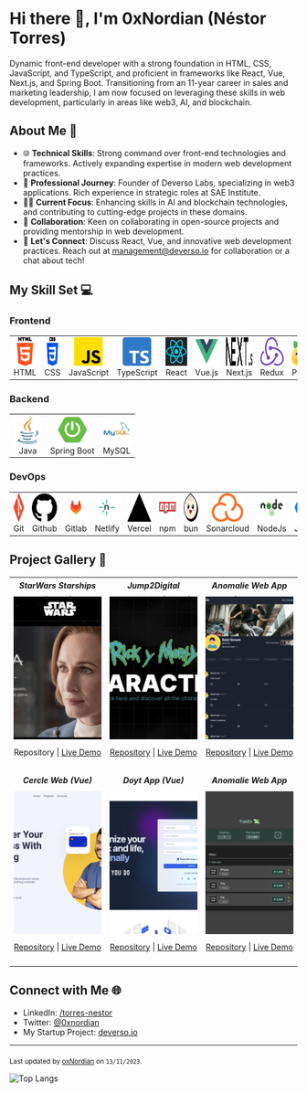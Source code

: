 # Hi there 👋, I'm 0xNordian (Néstor Torres)

Dynamic front-end developer with a strong foundation in HTML, CSS, JavaScript, and TypeScript, and proficient in frameworks like React, Vue, Next.js, and Spring Boot. Transitioning from an 11-year career in sales and marketing leadership, I am now focused on leveraging these skills in web development, particularly in areas like web3, AI, and blockchain.

## About Me 📖

- 🌐 **Technical Skills**: Strong command over front-end technologies and frameworks. Actively expanding expertise in modern web development practices.
- 🚀 **Professional Journey**: Founder of Deverso Labs, specializing in web3 applications. Rich experience in strategic roles at SAE Institute.
- 👨‍💻 **Current Focus**: Enhancing skills in AI and blockchain technologies, and contributing to cutting-edge projects in these domains.
- 🤝 **Collaboration**: Keen on collaborating in open-source projects and providing mentorship in web development.
- 💬 **Let's Connect**: Discuss React, Vue, and innovative web development practices. Reach out at [management@deverso.io](mailto:management@deverso.io) for collaboration or a chat about tech!



## My Skill Set 💻

<!-- <table><tr><td valign="top" width="33%"> -->

### Frontend

<div align="left">
  <table>
    <tr>
          <td align="center">
        <img src="icons/html-5.png" alt="HTML" height="50"/><br>
        HTML
      </td>
            <td align="center">
        <img src="icons/css-3.png" alt="ReCSSact" height="50"/><br>
        CSS
      </td>
            <td align="center">
        <img src="icons/js.png" alt="JavaScripr" height="50"/><br>
        JavaScript
      </td>
      <td align="center">
        <img src="icons/typescript.png" alt="TypeScript" height="50"/><br>
        TypeScript
      </td>
            <td align="center">
        <img src="icons/react.png" alt="React" height="50"/><br>
        React
      </td>
      <td align="center">
        <img src="icons/vue.png" alt="Vue.js" height="50"/><br>
        Vue.js
      </td>
      <td align="center">
        <img src="icons/nextjs.svg" alt="Next.js" height="50"/><br>
        Next.js
      </td>
            <td align="center">
        <img src="icons/redux.png" alt="Redux" height="50"/><br>
        Redux
      </td>
                  <td align="center">
        <img src="icons/Pinia.png" alt="Pinia" height="50"/><br>
        Pinia
      </td>
                        <td align="center">
        <img src="icons/vitest.png" alt="Vitest" height="50"/><br>
        Vitest
      </td>
                              <td align="center">
        <img src="icons/tailwind.png" alt="Tailwind" height="50"/><br>
        Tailwind
      </td>
      <!-- Add other cells for more icons here -->
    </tr>
    <!-- Add more rows here if needed -->
  </table>
</div>
</td><td valign="top" width="33%">

### Backend

<div align="left">  
  <table>
    <tr>
          <td align="center">
        <img src="icons/java.png" alt="Java" height="50"/><br>
        Java
      </td>
            <td align="center">
        <img src="icons/springboot.png" alt="Spring Boot" height="50"/><br>
        Spring Boot
      </td>
                  <td align="center">
        <img src="icons/mysql.png" alt="MySQL" height="50"/><br>
        MySQL
      </td>
  </table>
</div>

### DevOps

<div align="left">  
  <table>
    <tr>
          <td align="center">
        <img src="icons/git.png" alt="Git" height="50"/><br>
        Git
      </td>
            <td align="center">
        <img src="icons/github.png" alt="Github" height="50"/><br>
        Github
      </td>
                  <td align="center">
        <img src="icons/gitlab.png" alt="Gitlab" height="50"/><br>
        Gitlab
      </td>
                        <td align="center">
        <img src="icons/netlify.png" alt="Netlify" height="50"/><br>
        Netlify
      </td>
                              <td align="center">
        <img src="icons/vercel.png" alt="Vercel" height="50"/><br>
        Vercel
      </td>
                                    <td align="center">
        <img src="icons/npm.png" alt="NPM" height="50"/><br>
        npm
      </td>
                                          <td align="center">
        <img src="icons/bun.png" alt="bun" height="50"/><br>
        bun
      </td>
                                                <td align="center">
        <img src="icons/sonarcloud.png" alt="sonarclound" height="50"/><br>
        Sonarcloud
      </td>
                                                      <td align="center">
        <img src="icons/nodejs.png" alt="nodejs" height="50"/><br>
        NodeJs
      </td>
                                                            <td align="center">
        <img src="icons/jira.png" alt="jira" height="50"/><br>
        Jira
      </td>
  </table>
</div>

## Project Gallery 🌟

<table>
  <tr>
    <!-- Project 1 -->
    <td width="33%" valign="top" style="height: 300px;">
  <div align="center" style="height: 25px; margin-bottom: 7px">
    <h5 style="margin: 0; line-height: 25px;">StarWars Starships (React)</h5>
  </div>
  <div style="height: 250px; margin-bottom: 7px">
    <a href="https://sw-sprint8.vercel.app/">
      <img src="./assets/sw.jpeg" alt="StarWars Starship Project" style="width: 100%; height: 100%; object-fit: cover; display: block;">
    </a>
  </div>
  <p align="center" style="height: 25px; width: 100%; text-align: center;">
    <a style="text-decoration: none;" href="https://github.com/0xNordian/sprint8">Repository</a> | 
    <a href="https://sw-sprint8.vercel.app/">Live Demo</a>
  </p>
</td>
    <!-- Project 2 -->
<td width="33%" valign="top" style="height: 300px;">
  <div align="center" style="height: 25px; margin-bottom: 7px">
    <h5 style="margin: 0; line-height: 25px;">Jump2Digital Hackathon (React)</h5>
  </div>
  <div style="height: 250px; margin-bottom: 7px">
    <a href="https://wubba.netlify.app/">
      <img src="./assets/rickandmorty.png" alt="Jump2Digital Hackathon Web" style="width: 100%; height: 100%; object-fit: cover; display: block;">
    </a>
  </div>
  <p align="center" style="height: 25px; text-align: center;">
      <a href="https://github.com/0xNordian/rickyandmorty-j2d-hackaton">Repository</a> | 
      <a href="https://wubba.netlify.app/">Live Demo</a>
  </p>
    <!-- Project 3 -->
    <td width="33%" valign="top" style="height: 300px;">
  <div style="height: 25px; margin-bottom: 7px">
    <h5 align="center" style="margin: 0; line-height: 25px;">Anomalie Web App (Next.js)</h5>
  </div>
  <div style="height: 250px; margin-bottom: 7px">
<a href="https://anomalie.vercel.app/">
        <img src="./assets/anomalie-app.png" alt="Anomalie App" style="width: 100%; height: 100%; object-fit: cover;">
      </a>
  </div>
  <p align="center" style="height: 25px; text-align: center;">
      <a href="https://github.com/0xNordian/anomalie-app-supabase">Repository</a> | 
      <a href="https://anomalie.vercel.app/">Live Demo</a>
  </p>
  </tr>
      <tr>
    <!-- Project 4 -->
    <td width="33%" valign="top" style="height: 300px;">
  <div style="height: 25px; margin-bottom: 7px">
    <h5 align="center" style="margin: 0; line-height: 25px;">Cercle Web (Vue)</h5>
  </div>
  <div style="height: 250px; margin-bottom: 7px">
    <a href="https://circl3.netlify.app/">
      <img src="./assets/circl3.png" alt="Cercle Web" style="width: 100%; height: 100%; object-fit: cover; display: block;">
    </a>
  </div>
  <p align="center" style="height: 25px; text-align: center;">
    <a href="https://github.com/0xNordian/IronHack-MidTerm-Rpoject-Circle">Repository</a> | 
    <a href="https://circl3.netlify.app/">Live Demo</a>
  </p>
</td>
    <!-- Project 5 -->
<td width="33%" valign="top" style="height: 300px;">
  <div style="height: 25px; margin-bottom: 7px">
    <h5 align="center" style="margin: 0; line-height: 25px;">Doyt App (Vue)</h5>
  </div>
  <div style="height: 250px; margin-bottom: 7px">
    <a href="https://doyt.netlify.app/">
      <img src="./assets/doyt2.png" alt="doyt app" style="width: 100%; height: 100%; object-fit: cover; display: block;">
    </a>
  </div>
  <p align="center" style="height: 25px; text-align: center;">
      <a href="https://github.com/0xNordian/you-do">Repository</a> | 
      <a href="https://doyt.netlify.app/">Live Demo</a>
  </p>
    <!-- Project 6 -->
    <td width="33%" valign="top" style="height: 300px;">
  <div style="height: 25px; margin-bottom: 7px">
    <h5 align="center" style="margin: 0; line-height: 25px;">Anomalie Web App</h5>
  </div>
  <div style="height: 250px; margin-bottom: 7px">
<a href="https://trakex.netlify.app/">
        <img src="./assets/trakex.png" alt="TrakEx App (React)" style="width: 100%; height: 100%; object-fit: cover;">
      </a>
  </div>
  <p align="center" style="height: 25px; text-align: center;">
      <a href="https://github.com/0xNordian/React-ExpenseTracker">Repository</a> | 
      <a href="https://trakex.netlify.app/">Live Demo</a>
  </p>
  </tr>

  <!-- Add more rows for additional projects -->
</table>

## Connect with Me 🌐

-   LinkedIn: [/torres-nestor](https://www.linkedin.com/in/torres-nestor/)
-   Twitter: [@0xnordian](https://twitter.com/0xnordian)
-   My Startup Project: [deverso.io](https://deverso.io)

---

<sub>Last updated by [oxNordian](https://github.com/0xNordian) on `13/11/2023`.</sub>

![Top Langs](https://github-readme-stats.vercel.app/api/top-langs/?username=0xNordian&layout=compact&show_icons=true&theme=radical)

<!-- ![Anurag's GitHub stats](https://github-readme-stats.vercel.app/api?username=0xNordian&show_icons=true&theme=radical) -->

<!-- ![Top Langs](https://github-readme-stats.vercel.app/api/top-langs/?username=0xNordian&theme=radical)

![Top Langs](https://github-readme-stats.vercel.app/api/top-langs/?username=0xNordian&theme=radical) -->

<!-- [![Readme Card](https://github-readme-stats.vercel.app/api/pin/?username=0xNordian&repo=rickyandmorty-j2d-hackaton)](https://github.com/0xNordian/rickyandmorty-j2d-hackaton) -->
